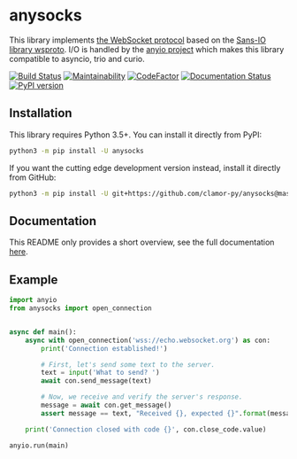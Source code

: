 # anysocks

This library implements [the WebSocket protocol](https://tools.ietf.org/html/rfc6455) based on the [Sans-IO library wsproto](https://github.com/python-hyper/wsproto).
I/O is handled by the [anyio project](https://github.com/agronholm/anyio) which makes this library compatible to asyncio, trio and curio.

[![Build Status](https://img.shields.io/endpoint.svg?url=https%3A%2F%2Factions-badge.atrox.dev%2Fclamor-py%2Fanysocks%2Fbadge%3Fref%3Dmaster&style=flat)](https://actions-badge.atrox.dev/clamor-py/anysocks/goto?ref=master)
[![Maintainability](https://api.codeclimate.com/v1/badges/9346c58f1ff2ab188c9a/maintainability)](https://codeclimate.com/github/clamor-py/anysocks/maintainability)
[![CodeFactor](https://www.codefactor.io/repository/github/clamor-py/anysocks/badge)](https://www.codefactor.io/repository/github/clamor-py/anysocks)
[![Documentation Status](https://readthedocs.org/projects/anysocks/badge/?version=latest)](https://anysocks.readthedocs.io/en/latest/?badge=latest)
[![PyPI version](https://badge.fury.io/py/anysocks.svg)](https://badge.fury.io/py/anysocks)

## Installation

This library requires Python 3.5+. You can install it directly from PyPI:

```sh
python3 -m pip install -U anysocks
```

If you want the cutting edge development version instead, install it directly from GitHub:

```sh
python3 -m pip install -U git+https://github.com/clamor-py/anysocks@master#egg=anysocks
```

## Documentation

This README only provides a short overview, see the full documentation [here](https://anysocks.readthedocs.io/en/latest).

## Example

```python
import anyio
from anysocks import open_connection


async def main():
    async with open_connection('wss://echo.websocket.org') as con:
        print('Connection established!')

        # First, let's send some text to the server.
        text = input('What to send? ')
        await con.send_message(text)

        # Now, we receive and verify the server's response.
        message = await con.get_message()
        assert message == text, "Received {}, expected {}".format(message, text)

    print('Connection closed with code {}', con.close_code.value)

anyio.run(main)
```
